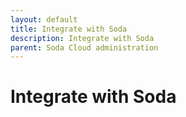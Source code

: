 ```yaml
---
layout: default
title: Integrate with Soda
description: Integrate with Soda
parent: Soda Cloud administration
---
```


# Integrate with Soda